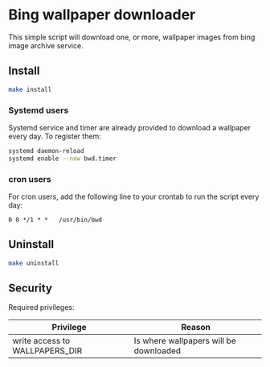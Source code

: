 # Bing wallpaper downloader

This simple script will download one, or more, wallpaper images from bing image archive service.

## Install

``` sh
make install
```

### Systemd users

Systemd service and timer are already provided to download a wallpaper every day. To register them:

``` sh
systemd daemon-reload
systemd enable --now bwd.timer
```

### cron users

For cron users, add the following line to your crontab to run the script every day:

``` text
0 0 */1 * *   /usr/bin/bwd
```

## Uninstall

``` sh
make uninstall
```

## Security

Required privileges:

| Privilege                      | Reason                                 |
|--------------------------------|----------------------------------------|
| write access to WALLPAPERS_DIR | Is where wallpapers will be downloaded |
